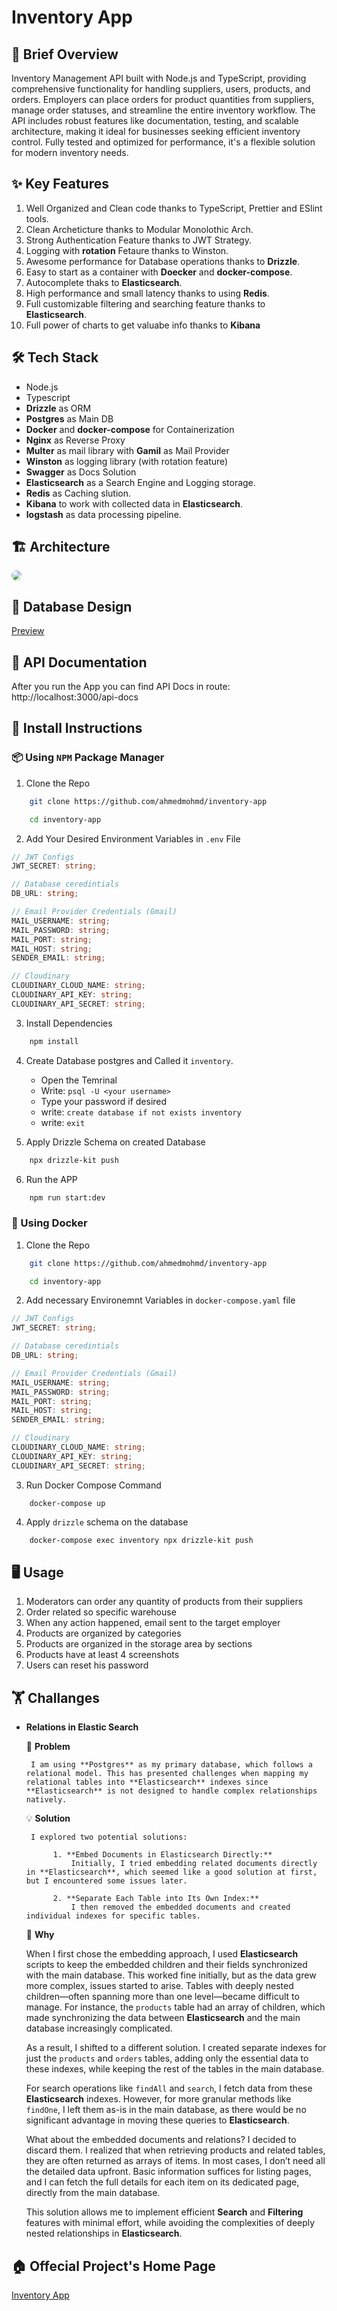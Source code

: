 # Inventory App

## 🚀 Brief Overview

Inventory Management API built with Node.js and TypeScript, providing comprehensive functionality for handling suppliers, users, products, and orders. Employers can place orders for product quantities from suppliers, manage order statuses, and streamline the entire inventory workflow. The API includes robust features like documentation, testing, and scalable architecture, making it ideal for businesses seeking efficient inventory control. Fully tested and optimized for performance, it's a flexible solution for modern inventory needs.

## ✨ Key Features

1. Well Organized and Clean code thanks to TypeScript, Prettier and ESlint tools.
2. Clean Archeticture thanks to Modular Monolothic Arch.
3. Strong Authentication Feature thanks to JWT Strategy.
4. Logging with **rotation** Fetaure thanks to Winston.
5. Awesome performance for Database operations thanks to **Drizzle**.
6. Easy to start as a container with **Doecker** and **docker-compose**.
7. Autocomplete thaks to **Elasticsearch**.
8. High performance and small latency thanks to using **Redis**.
9. Full customizable filtering and searching feature thanks to **Elasticsearch**.
10. Full power of charts to get valuabe info thanks to **Kibana**

## 🛠️ Tech Stack

- Node.js
- Typescript
- **Drizzle** as ORM
- **Postgres** as Main DB
- **Docker** and **docker-compose** for Containerization
- **Nginx** as Reverse Proxy
- **Multer** as mail library with **Gamil** as Mail Provider
- **Winston** as logging library (with rotation feature)
- **Swagger** as Docs Solution
- **Elasticsearch** as a Search Engine and Logging storage.
- **Redis** as Caching slution.
- **Kibana** to work with collected data in **Elasticsearch**.
- **logstash** as data processing pipeline.

## 🏗️ Architecture

<img src="./accessories/archeticture.drawio.svg" style="border-radius: 15px;" />

## 💾 Database Design

[Preview](https://dbdiagram.io/d/Inventory-App-66752fb95a764b3c720e3f9e)

## 📘 API Documentation

After you run the App you can find API Docs in route: http://localhost:3000/api-docs

## 🔧 Install Instructions

### 📦 Using `NPM` Package Manager

1. Clone the Repo

```bash
    git clone https://github.com/ahmedmohmd/inventory-app
```

```bash
    cd inventory-app
```

2. Add Your Desired Environment Variables in `.env` File

```typescript
// JWT Configs
JWT_SECRET: string;

// Database ceredintials
DB_URL: string;

// Email Provider Credentials (Gmail)
MAIL_USERNAME: string;
MAIL_PASSWORD: string;
MAIL_PORT: string;
MAIL_HOST: string;
SENDER_EMAIL: string;

// Cloudinary
CLOUDINARY_CLOUD_NAME: string;
CLOUDINARY_API_KEY: string;
CLOUDINARY_API_SECRET: string;
```

3. Install Dependencies

```bash
    npm install
```

4. Create Database postgres and Called it `inventory`.

   - Open the Temrinal
   - Write: `psql -U <your username>`
   - Type your password if desired
   - write: `create database if not exists inventory`
   - write: `exit`

5. Apply Drizzle Schema on created Database

```bash
    npx drizzle-kit push
```

6. Run the APP

```bash
    npm run start:dev
```

### 🐋 Using Docker

1. Clone the Repo

```bash
    git clone https://github.com/ahmedmohmd/inventory-app
```

```bash
    cd inventory-app
```

2. Add necessary Environemnt Variables in `docker-compose.yaml` file

```typescript
// JWT Configs
JWT_SECRET: string;

// Database ceredintials
DB_URL: string;

// Email Provider Credentials (Gmail)
MAIL_USERNAME: string;
MAIL_PASSWORD: string;
MAIL_PORT: string;
MAIL_HOST: string;
SENDER_EMAIL: string;

// Cloudinary
CLOUDINARY_CLOUD_NAME: string;
CLOUDINARY_API_KEY: string;
CLOUDINARY_API_SECRET: string;
```

3. Run Docker Compose Command

```
    docker-compose up
```

4. Apply `drizzle` schema on the database

```bash
    docker-compose exec inventory npx drizzle-kit push
```

## 🖥️ Usage

1. Moderators can order any quantity of products from their suppliers
2. Order related so specific warehouse
3. When any action happened, email sent to the target employer
4. Products are organized by categories
5. Products are organized in the storage area by sections
6. Products have at least 4 screenshots
7. Users can reset his password

## 🏋️ Challanges

- **Relations in Elastic Search**

  💪 **Problem**

       I am using **Postgres** as my primary database, which follows a relational model. This has presented challenges when mapping my relational tables into **Elasticsearch** indexes since **Elasticsearch** is not designed to handle complex relationships natively.

  💡 **Solution**

       I explored two potential solutions:

            1. **Embed Documents in Elasticsearch Directly:**
                Initially, I tried embedding related documents directly in **Elasticsearch**, which seemed like a good solution at first, but I encountered some issues later.

            2. **Separate Each Table into Its Own Index:**
                I then removed the embedded documents and created individual indexes for specific tables.

  🤔 **Why**

  When I first chose the embedding approach, I used **Elasticsearch** scripts to keep the embedded children and their fields synchronized with the main database. This worked fine initially, but as the data grew more complex, issues started to arise. Tables with deeply nested children—often spanning more than one level—became difficult to manage. For instance, the `products` table had an array of children, which made synchronizing the data between **Elasticsearch** and the main database increasingly complicated.

  As a result, I shifted to a different solution. I created separate indexes for just the `products` and `orders` tables, adding only the essential data to these indexes, while keeping the rest of the tables in the main database.

  For search operations like `findAll` and `search`, I fetch data from these **Elasticsearch** indexes. However, for more granular methods like `findOne`, I left them as-is in the main database, as there would be no significant advantage in moving these queries to **Elasticsearch**.

  What about the embedded documents and relations? I decided to discard them. I realized that when retrieving products and related tables, they are often returned as arrays of items. In most cases, I don’t need all the detailed data upfront. Basic information suffices for listing pages, and I can fetch the full details for each item on its dedicated page, directly from the main database.

  This solution allows me to implement efficient **Search** and **Filtering** features with minimal effort, while avoiding the complexities of deeply nested relationships in **Elasticsearch**.

## 🏠 Offecial Project's Home Page

[Inventory App](https://ahmedmohmd.vercel.app/projects/inventory-app)
